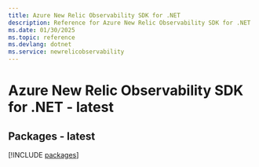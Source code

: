```yaml
---
title: Azure New Relic Observability SDK for .NET
description: Reference for Azure New Relic Observability SDK for .NET
ms.date: 01/30/2025
ms.topic: reference
ms.devlang: dotnet
ms.service: newrelicobservability
---
```

# Azure New Relic Observability SDK for .NET - latest
## Packages - latest
[!INCLUDE [packages](new-relic-observability-index.md)]